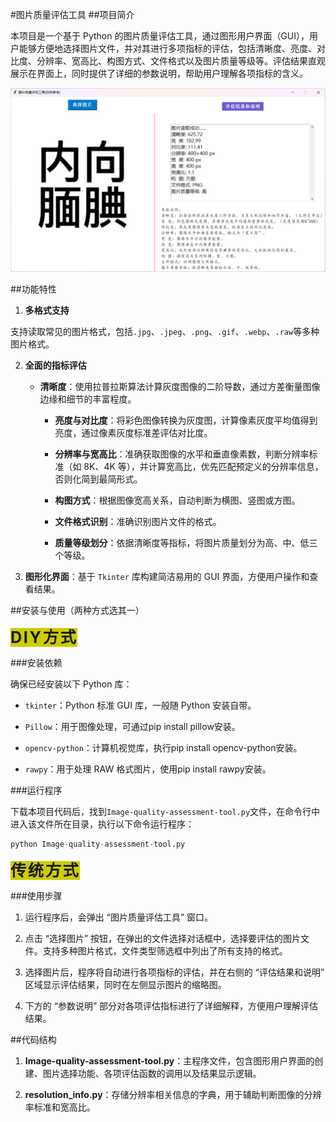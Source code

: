#图片质量评估工具
##项目简介

本项目是一个基于 Python 的图片质量评估工具，通过图形用户界面（GUI），用户能够方便地选择图片文件，并对其进行多项指标的评估，包括清晰度、亮度、对比度、分辨率、宽高比、构图方式、文件格式以及图片质量等级等。评估结果直观展示在界面上，同时提供了详细的参数说明，帮助用户理解各项指标的含义。

![演示](./svg/演示.svg)

##功能特性

1. **多格式支持**

​	支持读取常见的图片格式，包括`.jpg`、`.jpeg`、`.png`、`.gif`、`.webp`、`.raw`等多种图片格式。

2. **全面的指标评估**

   - **清晰度**：使用拉普拉斯算法计算灰度图像的二阶导数，通过方差衡量图像边缘和细节的丰富程度。
   
   
      - **亮度与对比度**：将彩色图像转换为灰度图，计算像素灰度平均值得到亮度，通过像素灰度标准差评估对比度。
   
   
      - **分辨率与宽高比**：准确获取图像的水平和垂直像素数，判断分辨率标准（如 8K、4K 等），并计算宽高比，优先匹配预定义的分辨率信息，否则化简到最简形式。
   
   
      - **构图方式**：根据图像宽高关系，自动判断为横图、竖图或方图。
   
   
      - **文件格式识别**：准确识别图片文件的格式。
   
   
      - **质量等级划分**：依据清晰度等指标，将图片质量划分为高、中、低三个等级。
   
3. **图形化界面**：基于 `Tkinter` 库构建简洁易用的 GUI 界面，方便用户操作和查看结果。

##安装与使用（两种方式选其一）

<span style="font-size:1.8em; font-weight:bold; letter-spacing:2pt; background:#CCCC00;">DIY方式</span>

###安装依赖

确保已经安装以下 Python 库：

- `tkinter`：Python 标准 GUI 库，一般随 Python 安装自带。

- `Pillow`：用于图像处理，可<span style="background:#CCCC00;"></span>通过pip install pillow安装。

- `opencv-python`：计算机视觉库，执行pip install opencv-python安装。

- `rawpy`：用于处理 RAW 格式图片，使用pip install rawpy安装。

###运行程序

下载本项目代码后，找到`Image-quality-assessment-tool.py`文件，在命令行中进入该文件所在目录，执行以下命令运行程序：

```python
python Image-quality-assessment-tool.py
```

<span style="font-size:1.8em; font-weight:bold; letter-spacing:2pt; background:#CCCC00;">传统方式</span>





###使用步骤

1. 运行程序后，会弹出 “图片质量评估工具” 窗口。

1. 点击 “选择图片” 按钮，在弹出的文件选择对话框中，选择要评估的图片文件。支持多种图片格式，文件类型筛选框中列出了所有支持的格式。

1. 选择图片后，程序将自动进行各项指标的评估，并在右侧的 “评估结果和说明” 区域显示评估结果，同时在左侧显示图片的缩略图。

1. 下方的 “参数说明” 部分对各项评估指标进行了详细解释，方便用户理解评估结果。

##代码结构

1. **Image-quality-assessment-tool.py**：主程序文件，包含图形用户界面的创建、图片选择功能、各项评估函数的调用以及结果显示逻辑。

1. **resolution_info.py**：存储分辨率相关信息的字典，用于辅助判断图像的分辨率标准和宽高比。
